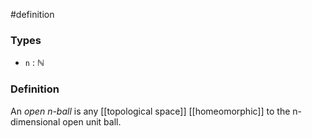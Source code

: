 #definition
### Types
- `n` : $\mathbb{N}$ 
### Definition
An *open n-ball* is any [[topological space]] [[homeomorphic]] to the n-dimensional open unit ball.